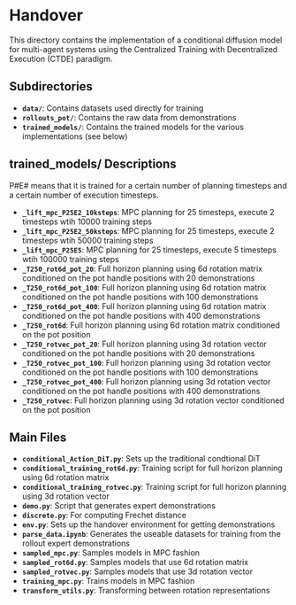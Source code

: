 # Handover

This directory contains the implementation of a conditional diffusion model for multi-agent systems using the Centralized Training with Decentralized Execution (CTDE) paradigm.

## Subdirectories

- **`data/`**: Contains datasets used directly for training
- **`rollouts_pot/`**: Contains the raw data from demonstrations
- **`trained_models/`**: Contains the trained models for the various implementations (see below)


## trained_models/ Descriptions
P#E# means that it is trained for a certain number of planning timesteps and a certain number of execution timesteps.
- **`_lift_mpc_P25E2_10ksteps`**: MPC planning for 25 timesteps, execute 2 timesteps wtih 10000 training steps
- **`_lift_mpc_P25E2_50ksteps`**: MPC planning for 25 timesteps, execute 2 timesteps wtih 50000 training steps
- **`_lift_mpc_P25E5`**: MPC planning for 25 timesteps, execute 5 timesteps wtih 100000 training steps
- **`_T250_rot6d_pot_20`**: Full horizon planning using 6d rotation matrix conditioned on the pot handle positions with 20 demonstrations
- **`_T250_rot6d_pot_100`**: Full horizon planning using 6d rotation matrix conditioned on the pot handle positions with 100 demonstrations
- **`_T250_rot6d_pot_400`**: Full horizon planning using 6d rotation matrix conditioned on the pot handle positions with 400 demonstrations
- **`_T250_rot6d`**: Full horizon planning using 6d rotation matrix conditioned on the pot position
- **`_T250_rotvec_pot_20`**: Full horizon planning using 3d rotation vector conditioned on the pot handle positions with 20 demonstrations
- **`_T250_rotvec_pot_100`**: Full horizon planning using 3d rotation vector conditioned on the pot handle positions with 100 demonstrations
- **`_T250_rotvec_pot_400`**: Full horizon planning using 3d rotation vector conditioned on the pot handle positions with 400 demonstrations
- **`_T250_rotvec`**: Full horizon planning using 3d rotation vector conditioned on the pot position



## Main Files
- **`conditional_Action_DiT.py`**: Sets up the traditional condtional DiT
- **`conditional_training_rot6d.py`**: Training script for full horizon planning using 6d rotation matrix
- **`conditional_training_rotvec.py`**: Training script for full horizon planning using 3d rotation vector
- **`demo.py`**: Script that generates expert demonstrations
- **`discrete.py`**: For computing Frechet distance
- **`env.py`**: Sets up the handover environment for getting demonstrations
- **`parse_data.ipynb`**: Generates the useable datasets for training from the rollout expert demonstrations
- **`sampled_mpc.py`**: Samples models in MPC fashion
- **`sampled_rot6d.py`**: Samples models that use 6d rotation matrix
- **`sampled_rotvec.py`**: Samples models that use 3d rotation vector
- **`training_mpc.py`**: Trains models in MPC fashion
- **`transform_utils.py`**: Transforming between rotation representations
